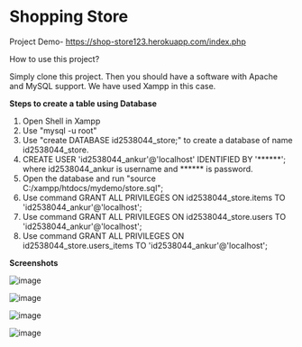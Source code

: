 # Shopping Store

Project Demo- https://shop-store123.herokuapp.com/index.php

How to use this project?

Simply clone this project. Then you should have a software with Apache and MySQL support. We have used Xampp in this case.

<b>Steps to create a table using Database</b>

1. Open Shell in Xampp
2. Use "mysql -u root" 
3. Use "create DATABASE id2538044_store;" to create a database of name id2538044_store.
4. CREATE USER 'id2538044_ankur'@'localhost' IDENTIFIED BY '******'; 
  where id2538044_ankur is username and ****** is password.
5. Open the database and run "source C:/xampp/htdocs/mydemo/store.sql";
6. Use command GRANT ALL PRIVILEGES ON id2538044_store.items TO 'id2538044_ankur'@'localhost';
7. Use command GRANT ALL PRIVILEGES ON id2538044_store.users TO 'id2538044_ankur'@'localhost';
8. Use command GRANT ALL PRIVILEGES ON id2538044_store.users_items TO 'id2538044_ankur'@'localhost';

<b>Screenshots</b>

![image](https://user-images.githubusercontent.com/79756942/185730250-097c724f-a3bd-443e-bbee-8a6604c0a7ec.png)

![image](https://user-images.githubusercontent.com/79756942/185159182-45283a57-cdfa-4008-8442-297a36c290cc.png)

![image](https://user-images.githubusercontent.com/79756942/185159317-7b5e6a9a-50a7-4a93-bcc5-1f6f1cc0a985.png)

![image](https://user-images.githubusercontent.com/79756942/185161507-dc415f30-8162-4eb5-9913-4e2e979fc866.png)
